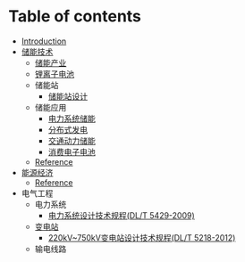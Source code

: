 # Table of contents

* [Introduction](README.md)
* [储能技术](./储能技术/README.md)
    * [储能产业](./储能技术/储能产业.md)
    * [锂离子电池](./储能技术/锂离子电池.md)
    * 储能站
        * [储能站设计](./储能技术/储能站设计.md)
    * 储能应用
        * [电力系统储能](./储能技术/储能应用/电力系统储能.md)
        * [分布式发电](./储能技术/储能应用/分布式发电.md)
        * [交通动力储能](./储能技术/储能应用/交通动力储能.md)
        * [消费电子电池](./储能技术/储能应用/消费电子电池.md)
    * [Reference](./储能技术/Reference.md)
* [能源经济](./能源经济/README.md)
    * [Reference](./能源经济/Reference.md)
* 电气工程
    * 电力系统
        * [电力系统设计技术规程(DL/T 5429-2009)](./电力系统/电力系统设计技术规程_DLT_5429_2009.md)
    * [变电站](./变电站/README.md)
        * [220kV~750kV变电站设计技术规程(DL/T 5218-2012)](./变电站/220kV~750kV变电站设计技术规程_DLT_5218_2012.md)
    * 输电线路

